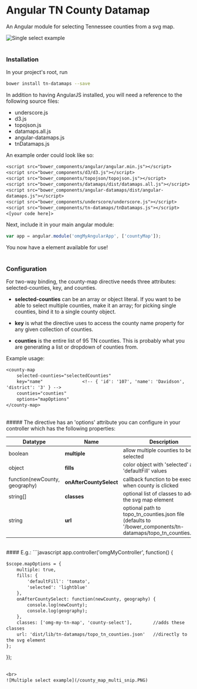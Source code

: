 # Angular TN County Datamap

An Angular module for selecting Tennessee counties from a svg map.

![Single select example](/county_map_single_snip.PNG)
<br>
<br>

### Installation

In your project's root, run
```bash
bower install tn-datamaps --save
```

In addition to having AngularJS installed, you will need a reference to the following source files:

* underscore.js
* d3.js
* topojson.js
* datamaps.all.js
* angular-datamaps.js
* tnDatamaps.js

An example order could look like so:

```
<script src="bower_components/angular/angular.min.js"></script>
<script src="bower_components/d3/d3.js"></script>
<script src="bower_components/topojson/topojson.js"></script>
<script src="bower_components/datamaps/dist/datamaps.all.js"></script>
<script src="bower_components/angular-datamaps/dist/angular-datamaps.js"></script>
<script src="bower_components/underscore/underscore.js"></script>
<script src="bower_components/tn-datamaps/tnDatamaps.js"></script>
<[your code here]>
```

Next, include it in your main angular module:
```javascript
var app = angular.module('omgMyAngularApp', ['countyMap']);
```

You now have a <county-map></county-map> element available for use!
<br>
<br>
### Configuration

For two-way binding, the county-map directive needs three attributes: selected-counties, key, and counties.

- **selected-counties** can be an array or object literal. If you want to be able to select multiple counties, make it an
array; for picking single counties, bind it to a single county object.

- **key** is what the directive uses to access the county name property for any given collection of counties.

- **counties** is the entire list of 95 TN counties. This is probably what you are generating a list or dropdown of counties from.

Example usage:
```
<county-map
    selected-counties="selectedCounties"
    key="name"               <!-- { 'id': '107', 'name': 'Davidson', 'district': '3' } -->
    counties="counties"
    options="mapOptions"
</county-map>
```

<br>
##### The directive has an 'options' attribute you can configure in your controller which has the following properties:

| Datatype                       | Name                    | Description                                             |
| ------------------------------ | ----------------------- | ------------------------------------------------------- |
| boolean                        | **multiple**            | allow multiple counties to be selected                  |
| object                         | **fills**               | color object with 'selected' and 'defaultFill' values   |
| function(newCounty, geography) | **onAfterCountySelect** | callback function to be executed when county is clicked |
| string[]                       | **classes**             | optional list of classes to add to the svg map element  |
| string                         | **url**                 | optional path to topo_tn_counties.json file (defaults to '/bower_components/tn-datamaps/topo_tn_counties.json') |

<br>
#### E.g.:
```javascript
app.controller('omgMyController', function() {

    $scope.mapOptions = {
        multiple: true,
        fills: {
            'defaultFill': 'tomato',
            'selected': 'lightblue'
        },
        onAfterCountySelect: function(newCounty, geography) {
            console.log(newCounty);
            console.log(geography);
        },
        classes: ['omg-my-tn-map', 'county-select'],        //adds these classes
        url: 'dist/lib/tn-datamaps/topo_tn_counties.json'   //directly to the svg element
    };
});
```

<br>
![Multiple select example](/county_map_multi_snip.PNG)
